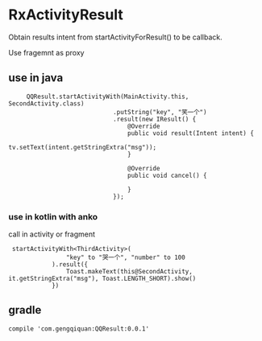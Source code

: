 # RxActivityResult
 Obtain results intent from startActivityForResult() to be callback.
 
 Use fragemnt as proxy


## use in java 
```
     QQResult.startActivityWith(MainActivity.this, SecondActivity.class)
                             .putString("key", "笑一个")
                             .result(new IResult() {
                                 @Override
                                 public void result(Intent intent) {
                                     tv.setText(intent.getStringExtra("msg"));
                                 }

                                 @Override
                                 public void cancel() {

                                 }
                             });
```

### use in kotlin with anko
call in activity or fragment
```
 startActivityWith<ThirdActivity>(
                "key" to "哭一个", "number" to 100
            ).result({
                Toast.makeText(this@SecondActivity, it.getStringExtra("msg"), Toast.LENGTH_SHORT).show()
            })
```

## gradle
```
compile 'com.gengqiquan:QQResult:0.0.1'
```

